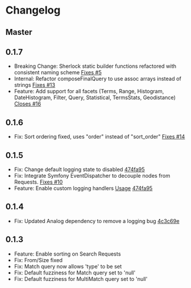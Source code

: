 Changelog
========

Master
------

0.1.7
-----
 - Breaking Change: Sherlock static builder functions refactored with consistent naming scheme [Fixes #5](https://github.com/polyfractal/sherlock/issues/5)
 - Internal: Refactor composeFinalQuery to use assoc arrays instead of strings [Fixes #13](https://github.com/polyfractal/sherlock/issues/13)
 - Feature: Add support for all facets (Terms, Range, Histogram, DateHistogram, Filter, Query, Statistical, TermsStats, Geodistance) [Closes #16](https://github.com/polyfractal/sherlock/issues/16)

0.1.6
-----
 - Fix: Sort ordering fixed, uses "order" instead of "sort_order" [Fixes #14](https://github.com/polyfractal/sherlock/pull/14)
 
0.1.5
-----
 - Fix: Change default logging state to disabled [474fa95](https://github.com/polyfractal/sherlock/commit/474fa957c61b550fa043315757a4e279179dc0d8)
 - Fix: Integrate Symfony EventDispatcher to decouple nodes from Requests. [Fixes #10](https://github.com/polyfractal/sherlock/issues/10)
 - Feature: Enable custom logging handlers [Usage](https://github.com/polyfractal/sherlock/issues/12#issuecomment-14682664) [474fa95](https://github.com/polyfractal/sherlock/commit/474fa957c61b550fa043315757a4e279179dc0d8)

0.1.4
-----
 - Fix: Updated Analog dependency to remove a logging bug [4c3c69e](https://github.com/polyfractal/sherlock/commit/4c3c69e59365784e70c2ec8d0d83bc8d5a060fda)

0.1.3
------
 - Feature: Enable sorting on Search Requests
 - Fix: From/Size fixed
 - Fix: Match query now allows 'type' to be set
 - Fix: Default fuzziness for Match query set to 'null'
 - Fix: Default fuzziness for MultiMatch query set to 'null'



